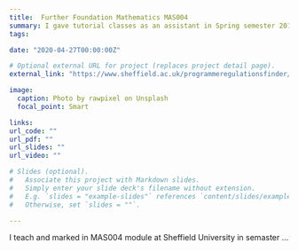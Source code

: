 ```yaml
---
title:  Further Foundation Mathematics MAS004
summary: I gave tutorial classes as an assistant in Spring semester 2019-2020 and 2020-2021. I marked  Homeworks and final exams in Spring semester 2020-2021
tags:

date: "2020-04-27T00:00:00Z"

# Optional external URL for project (replaces project detail page).
external_link: "https://www.sheffield.ac.uk/programmeregulationsfinder/unit?code=MAS004&org=SHEFFIELD&start=2014-09-29&loc=SHEFFIELD&cal=ACAD%20YR&year=2019"

image:
  caption: Photo by rawpixel on Unsplash
  focal_point: Smart

links:
url_code: ""
url_pdf: ""
url_slides: ""
url_video: ""

# Slides (optional).
#   Associate this project with Markdown slides.
#   Simply enter your slide deck's filename without extension.
#   E.g. `slides = "example-slides"` references `content/slides/example-slides.md`.
#   Otherwise, set `slides = ""`.

---
```


I teach and marked in MAS004 module at Sheffield University in semaster ...
